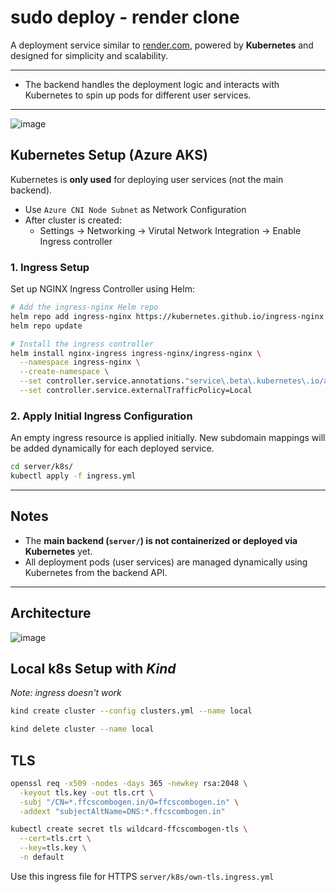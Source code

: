 # sudo deploy - render clone

A deployment service similar to [render.com](https://render.com), powered by **Kubernetes** and designed for simplicity and scalability.

---
- The backend handles the deployment logic and interacts with Kubernetes to spin up pods for different user services.
---

![image](https://github.com/user-attachments/assets/f6acb6f0-b29d-4ab8-8b8c-ed6ea50baff5)

## Kubernetes Setup (Azure AKS)

Kubernetes is **only used** for deploying user services (not the main backend).
- Use `Azure CNI Node Subnet` as Network Configuration
- After cluster is created:
  - Settings -> Networking -> Virutal Network Integration -> Enable Ingress controller 

### 1. Ingress Setup

Set up NGINX Ingress Controller using Helm:

```sh
# Add the ingress-nginx Helm repo
helm repo add ingress-nginx https://kubernetes.github.io/ingress-nginx
helm repo update

# Install the ingress controller
helm install nginx-ingress ingress-nginx/ingress-nginx \
  --namespace ingress-nginx \
  --create-namespace \
  --set controller.service.annotations."service\.beta\.kubernetes\.io/azure-load-balancer-health-probe-request-path"=/healthz \
  --set controller.service.externalTrafficPolicy=Local
```

### 2. Apply Initial Ingress Configuration

An empty ingress resource is applied initially. New subdomain mappings will be added dynamically for each deployed service.

```sh
cd server/k8s/
kubectl apply -f ingress.yml 
```

---

## Notes

- The **main backend (`server/`) is not containerized or deployed via Kubernetes** yet.
- All deployment pods (user services) are managed dynamically using Kubernetes from the backend API.

---

## Architecture
![image](https://github.com/user-attachments/assets/6076b23e-4ce6-4946-94aa-d397cc866890)



## Local k8s Setup with *Kind*
*Note: ingress doesn't work*
```sh
kind create cluster --config clusters.yml --name local
```
```sh
kind delete cluster --name local
```

## TLS
```sh
openssl req -x509 -nodes -days 365 -newkey rsa:2048 \
  -keyout tls.key -out tls.crt \
  -subj "/CN=*.ffcscombogen.in/O=ffcscombogen.in" \
  -addext "subjectAltName=DNS:*.ffcscombogen.in"

```

```sh
kubectl create secret tls wildcard-ffcscombogen-tls \
  --cert=tls.crt \
  --key=tls.key \
  -n default
```
Use this ingress file for HTTPS `server/k8s/own-tls.ingress.yml`
